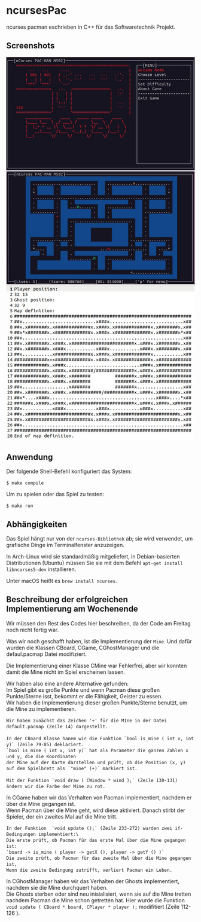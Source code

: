 # ncursesPac 

ncurses pacman eschrieben in C++ für das Softwaretechnik Projekt.

## Screenshots
![menu](docs/screenshot_menu.jpeg)
![menu](docs/screenshot_game.jpeg)
![menu](docs/screenshot_map.jpeg)



## Anwendung

Der folgende Shell-Befehl konfiguriert das System:

    $ make compile

Um zu spielen oder das Spiel zu testen:

    $ make run

## Abhängigkeiten

Das Spiel hängt nur von der `ncurses-Bibliothek` ab; sie wird verwendet, um grafische Dinge im Terminalfenster anzuzeigen.

In Arch-Linux wird sie standardmäßig mitgeliefert, in Debian-basierten Distributionen (Ubuntu) müssen Sie sie mit dem Befehl
`apt-get install libncurses5-dev` installieren.

Unter macOS heißt es `brew install ncurses`.


## Beschreibung der erfolgreichen Implementierung am Wochenende

Wir müssen den Rest des Codes hier beschreiben, da der Code am Freitag noch nicht fertig war.

Was wir noch geschafft haben, ist die Implementierung der `Mine`. Und dafür wurden die Klassen 
CBoard, CGame, CGhostManager und die defaul.pacmap Datei modifiziert.

Die Implementierung einer Klasse CMine war Fehlerfrei, aber wir konnten damit die Mine nicht 
im Spiel erscheinen lassen.

Wir haben also eine andere Alternative gefunden:\
Im Spiel gibt es große Punkte und wenn Pacman diese großen Punkte/Sterne isst, bekommt er die Fähigkeit, Geister zu essen.\
Wir haben die Implementierung dieser großen Punkte/Sterne benutzt, um die Mine zu implementieren.

    Wir haben zunächst das Zeichen '+' für die MIne in der Datei default.pacmap (Zeile 14) dargestellt.

    In der CBoard Klasse hanem wir die Funktion `bool is_mine ( int x, int y)` (Zeile 79-85) deklariert.
    `bool is_mine ( int x, int y)` hat als Parameter die ganzen Zahlen x und y, die die Koordinaten 
    der Mine auf der Karte darstellen und prüft, ob die Position (x, y) auf dem Spielbrett als `"mine" (+)` markiert ist. 

    Mit der Funktion `void draw ( CWindow * wind );` (Zeile 130-131) ändern wir die Farbe der Mine zu rot.

In CGame haben wir das Verhalten von Pacman implementiert, nachdem er über die Mine gegangen ist.\
Wenn Pacman über die Mine geht, wird diese aktiviert. Danach stirbt der Spieler, der ein zweites Mal auf die Mine tritt.

    In der Funktion  `void update ();` (Zeile 233-272) wurden zwei if-Bedingungen implementiert:\
    Die erste prüft, ob Pacman für das erste Mal über die Mine gegangen ist:
    `board -> is_mine ( player -> getX (), player -> getY () )`
    Die zweite prüft, ob Pacman für das zweite Mal über die Mine gegangen ist, 
    Wenn die zweite Bedingung zutrifft, verliert Pacman ein Leben.

In CGhostManager haben wir das Verhalten der Ghosts implementiert, nachdem sie die Mine durchquert haben.\
Die Ghosts sterben oder sind neu inisialisiert, wenn sie auf die Mine tretten nachdem Pacman die Mine schon getretten hat.
    Hier wurde die Funktion `void update ( CBoard * board, CPlayer * player );` modifitiert (Zeile 112-126 ).

    



    
